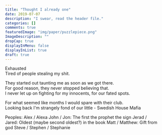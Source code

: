 ```yaml
---
title: "Thought I already one"
date: 2019-07-07
description: "I swear, read the header file."
categories: []
comments: true
featuredImage: "img/paper/puzzlepiece.png"
ImageDescription: ""
dropCap: true
displayInMenu: false
displayInList: true
draft: true
---
```


Exhausted  
Tired of people stealing my shit.  

They started out taunting me as soon as we got there.  
For good reason, they never stopped believing that.  
I never let up on fighting for my innocents, for our fated spots.  

For what seemed like months I would spare with their club.  
Looking back I'm strangely fond of our little - Swedish House Mafia


Peoples:
Alex / Alexa
John / Jon: The first the prophet the sign 
Jerad / Jared: Oldest (maybe second oldest?) in the book
Matt / Matthew: Gift from god
Steve / Stephen / Stephanie